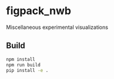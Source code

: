 # figpack_nwb

Miscellaneous experimental visualizations

## Build

```bash
npm install
npm run build
pip install -e .
```
